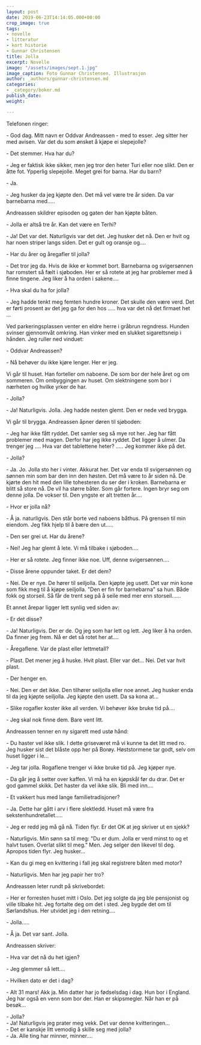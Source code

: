 ```yaml
---
layout: post
date: 2019-06-23T14:14:05.000+00:00
crop_image: true
tags:
- novelle
- litteratur
- kort historie
- Gunnar Christensen
title: Jolla
excerpt: Novelle
image: "/assets/images/sept.1.jpg"
image_caption: Foto Gunnar Christensen. Illustrasjon
author: _authors/gunnar-christensen.md
categories:
- _category/boker.md
publish_date: 
weight: 

---
```

Telefonen ringer:

\- God dag. Mitt navn er Oddvar Andreassen - med to esser. Jeg sitter her med avisen. Var det du som ønsket å kjøpe ei slepejolle?

\- Det stemmer. Hva har du?

\- Jeg er faktisk ikke sikker, men jeg tror den heter Turi eller noe slikt. Den er åtte fot. Ypperlig slepejolle. Meget grei for barna. Har du barn?

\- Ja.

\- Jeg husker da jeg kjøpte den. Det må vel være tre år siden. Da var barnebarna med.....

Andreassen skildrer episoden og gaten der han kjøpte båten.

\- Jolla er altså tre år. Kan det være en Terhi?

\- Ja! Det var det. Naturligvis var det det. Jeg husker det nå. Den er hvit og har noen striper langs siden. Det er gult og oransje og....

\- Har du årer og åregafler til jolla?

\- Det tror jeg da. Hvis de ikke er kommet bort. Barnebarna og svigersønnen har romstert så fælt i sjøboden. Her er så rotete at jeg har problemer med å finne tingene. Jeg liker å ha orden i sakene....

\- Hva skal du ha for jolla?

\- Jeg hadde tenkt meg femten hundre kroner. Det skulle den være verd. Det er førti prosent av det jeg ga for den hos ..... hva var det nå det firmaet het ...

Ved parkeringsplassen venter en eldre herre i gråbrun regndress. Hunden svinser gjennomvåt omkring. Han vinker med en slukket sigarettsneip i hånden. Jeg ruller ned vinduet:

\- Oddvar Andreassen?

\- Nå behøver du ikke kjøre lenger. Her er jeg.

Vi går til huset. Han forteller om naboene. De som bor der hele året og om sommeren. Om ombyggingen av huset. Om slektningene som bor i nærheten og hvilke yrker de har.

\- Jolla?

\- Ja! Naturligvis. Jolla. Jeg hadde nesten glemt. Den er nede ved brygga.

Vi går til brygga. Andreassen åpner døren til sjøboden:

\- Jeg har ikke fått ryddet. Det samler seg så mye rot her. Jeg har fått problemer med magen. Derfor har jeg ikke ryddet. Det ligger å ulmer. Da trenger jeg .... Hva var det tablettene heter? ..... Jeg kommer ikke på det.

\- Jolla?

\- Ja. Jo. Jolla sto her i vinter. Akkurat her. Det var enda til svigersønnen og sønnen min som bar den inn den høsten. Det må være to år siden nå. De kjørte den hit med den lille tohesteren du ser der i kroken. Barnebarna er blitt så store nå. De vil ha større båter. Som går fortere. Ingen bryr seg om denne jolla. De vokser til. Den yngste er alt tretten år....

\- Hvor er jolla nå?

\- Å ja. naturligvis. Den står borte ved naboens båthus. På grensen til min eiendom. Jeg fikk hjelp til å bære den ut.....

\- Den ser grei ut. Har du årene?

\- Nei! Jeg har glemt å lete. Vi må tilbake i sjøboden....

\- Her er så rotete. Jeg finner ikke noe. Uff, denne svigersønnen....

\- Disse årene oppunder taket. Er det dem?

\- Nei. De er nye. De hører til seiljolla. Den kjøpte jeg usett. Det var min kone som fikk meg til å kjøpe seiljolla. "Den er fin for barnebarna" sa hun. Både fokk og storseil. Så får de trent seg på å seile med mer enn storseil......

Et annet årepar ligger lett synlig ved siden av:

\- Er det disse?

\- Ja! Naturligvis. Der er de. Og jeg som har lett og lett. Jeg liker å ha orden. Da finner jeg frem. Nå er det så rotet her at....

\- Åregaflene. Var de plast eller lettmetall?

\- Plast. Det mener jeg å huske. Hvit plast. Eller var det... Nei. Det var hvit plast.

\- Der henger en.

\- Nei. Den er det ikke. Den tilhører seiljolla eller noe annet. Jeg husker enda til da jeg kjøpte seiljolla. Jeg kjøpte den usett. Da sa kona at...

\- Slike rogafler koster ikke all verden. Vi behøver ikke bruke tid på....

\- Jeg skal nok finne dem. Bare vent litt.

Andreassen tenner en ny sigarett med ustø hånd:

\- Du haster vel ikke slik. I dette griseværet må vi kunne ta det litt med ro. Jeg husker sist det blåste opp her på Borøy. Høststormene tar godt, selv om huset ligger i le...

\- Jeg tar jolla. Rogaflene trenger vi ikke bruke tid på. Jeg kjøper nye.

\- Da går jeg å setter over kaffen. Vi må ha en kjøpskål før du drar. Det er god gammel skikk. Det haster da vel ikke slik. Bli med inn....

\- Et vakkert hus med lange familietradisjoner?

\- Ja. Dette har gått i arv i flere slektledd. Huset må være fra sekstenhundretallet.....

\- Jeg er redd jeg må gå nå. Tiden flyr. Er det OK at jeg skriver ut en sjekk?

\- Naturligvis. Min sønn sa til meg: "Du er dum. Jolla er verd minst to og et halvt tusen. Overlat slikt til meg." Men. Jeg selger den likevel til deg. Apropos tiden flyr. Jeg husker...

\- Kan du gi meg en kvittering i fall jeg skal registrere båten med motor?

\- Naturligvis. Men har jeg papir her tro?

Andreassen leter rundt på skrivebordet:

\- Her er forresten huset mitt i Oslo. Det jeg solgte da jeg ble pensjonist og ville tilbake hit. Jeg fortalte deg om det i sted. Jeg bygde det om til Sørlandshus. Her utvidet jeg i den retning....

\- Jolla.....

\- Å ja. Det var sant. Jolla.

Andreassen skriver:

\- Hva var det nå du het igjen?

\- Jeg glemmer så lett....

\- Hvilken dato er det i dag?

\- Alt 31 mars! Akk ja. Min datter har jo fødselsdag i dag. Hun bor i England. Jeg har også en venn som bor der. Han er skipsmegler. Når han er på besøk...

\- Jolla?  
\- Ja! Naturligvis jeg prater meg vekk. Det var denne kvitteringen...  
\- Det er kanskje litt vemodig å skille seg med jolla?  
\- Ja. Alle ting har minner, minner....